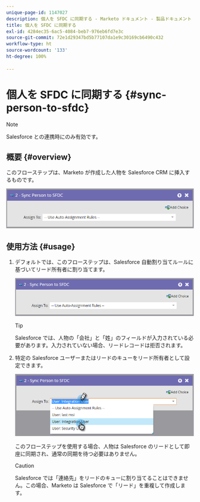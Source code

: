 ```yaml
---
unique-page-id: 1147027
description: 個人を SFDC に同期する - Marketo ドキュメント - 製品ドキュメント
title: 個人を SFDC に同期する
exl-id: 4284ec35-6ac5-4084-beb7-976eb6fd7e3c
source-git-commit: 72e1d29347bd5b77107da1e9c30169cb6490c432
workflow-type: ht
source-wordcount: '133'
ht-degree: 100%

---
```


# 個人を SFDC に同期する {#sync-person-to-sfdc}

>[!NOTE]
>
>Salesforce との連携時にのみ有効です。

## 概要 {#overview}

このフローステップは、Marketo が作成した人物を Salesforce CRM に挿入するものです。

![](assets/sync-person-to-sfdc.png)

## 使用方法 {#usage}

1. デフォルトでは、このフローステップは、Salesforce 自動割り当てルールに基づいてリード所有者に割り当てます。

   ![](assets/sync-person-to-sfdc.png)

   >[!TIP]
   >
   >Salesforce では、人物の「会社」と「姓」のフィールドが入力されている必要があります。入力されていない場合、リードレコードは拒否されます。

1. 特定の Salesforce ユーザーまたはリードのキューをリード所有者として設定できます。

   ![](assets/sync-person-to-sfdc-2.png)

   このフローステップを使用する場合、人物は Salesforce のリードとして即座に同期され、通常の同期を待つ必要はありません。

   >[!CAUTION]
   >
   >Salesforce では「連絡先」をリードのキューに割り当てることはできません。この場合、Marketo は Salesforce で「リード」を重複して作成します。
